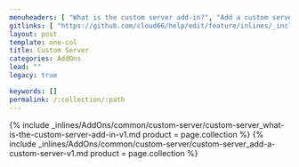 ```yaml
---
menuheaders: [ "What is the custom server add-in?", "Add a custom server" ]
gitlinks: [ "https://github.com/cloud66/help/edit/feature/inlines/_includes/_inlines/AddOns/common/custom-server/custom-server_what-is-the-custom-server-add-in-v1.md", "https://github.com/cloud66/help/edit/feature/inlines/_includes/_inlines/AddOns/common/custom-server/custom-server_add-a-custom-server-v1.md" ]
layout: post
template: one-col
title: Custom Server
categories: AddOns
lead: ""
legacy: true

keywords: []
permalink: /:collection/:path
---
```





<a href="#what-is-the-custom-server-add-in"></a>{% include _inlines/AddOns/common/custom-server/custom-server_what-is-the-custom-server-add-in-v1.md  product = page.collection %}
<a href="#add-a-custom-server"></a>{% include _inlines/AddOns/common/custom-server/custom-server_add-a-custom-server-v1.md  product = page.collection %}